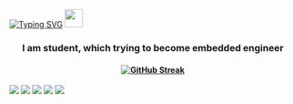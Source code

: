 [![Typing SVG](https://readme-typing-svg.demolab.com/?lines=Hi+there,+I'm+Denis)](https://git.io/typing-svg)
<img src="https://github.com/blackcater/blackcater/raw/main/images/Hi.gif" height="32"/></h1>
<h3 align="center">I am student, which trying to become embedded engineer</h3>

<h4 align="center"><a align="center" href="https://git.io/streak-stats"><img src="http://github-readme-streak-stats.herokuapp.com?user=DenisOffor&theme=dark" alt="GitHub Streak" /></a></h4>

![](http://github-profile-summary-cards.vercel.app/api/cards/profile-details?username=DenisOffor&theme=dark)
![](http://github-profile-summary-cards.vercel.app/api/cards/repos-per-language?username=DenisOffor&theme=dark)
![](http://github-profile-summary-cards.vercel.app/api/cards/most-commit-language?username=DenisOffor&theme=dark)
![](http://github-profile-summary-cards.vercel.app/api/cards/stats?username=DenisOffor&theme=dark)
![](http://github-profile-summary-cards.vercel.app/api/cards/productive-time?username=DenisOffor&theme=dark&utcOffset=8)
<!--
**DenisOffor/DenisOffor** is a ✨ _special_ ✨ repository because its `README.md` (this file) appears on your GitHub profile.

Here are some ideas to get you started:

- 🔭 I’m currently working on ...
- 🌱 I’m currently learning ...
- 👯 I’m looking to collaborate on ...
- 🤔 I’m looking for help with ...
- 💬 Ask me about ...
- 📫 How to reach me: ...
- 😄 Pronouns: ...
- ⚡ Fun fact: ...
-->
